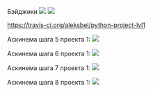Бэйджики 
<a href="https://codeclimate.com/github/codeclimate/codeclimate/maintainability"><img src="https://api.codeclimate.com/v1/badges/a99a88d28ad37a79dbf6/maintainability" /></a>
<a href="https://codeclimate.com/github/codeclimate/codeclimate/test_coverage"><img src="https://api.codeclimate.com/v1/badges/a99a88d28ad37a79dbf6/test_coverage" /></a>

https://travis-ci.org/aleksbel/python-project-lvl1

Аскинема шага 5 проекта 1:
<a href="https://asciinema.org/a/HSQOwsLNTQXrmt31W1A7ZB0qk" target="_blank"><img src="https://asciinema.org/a/HSQOwsLNTQXrmt31W1A7ZB0qk.svg" /></a>

Аскинема шага 6 проекта 1:
<a href="https://asciinema.org/a/SMTHy8udUycmVsVGwOZPY7nvz" target="_blank"><img src="https://asciinema.org/a/SMTHy8udUycmVsVGwOZPY7nvz.svg" /></a>

Аскинема шага 7 проекта 1:
<a href="https://asciinema.org/a/288009" target="_blank"><img src="https://asciinema.org/a/288009.svg" /></a>

Аскинема шага 8 проекта 1:
<a href="https://asciinema.org/a/ARGDBvlaZXv3C6r4SfAXEwceA" target="_blank"><img src="https://asciinema.org/a/ARGDBvlaZXv3C6r4SfAXEwceA.svg" /></a>

